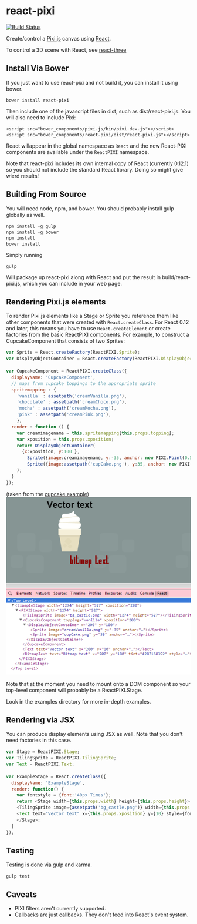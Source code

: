 react-pixi
==========

[![Build Status](https://travis-ci.org/Izzimach/react-pixi.svg?branch=master)](https://travis-ci.org/Izzimach/react-pixi)

Create/control a [Pixi.js](https://github.com/GoodBoyDigital/pixi.js) canvas using [React](https://github.com/facebook/react).

To control a 3D scene with React, see [react-three](https://github.com/Izzimach/react-three/)

## Install Via Bower

If you just want to use react-pixi and not build it, you can
install it using bower.

```
bower install react-pixi
```

Then include one of the javascript files in dist, such as dist/react-pixi.js.  You will also need to include Pixi:

```
<script src="bower_components/pixi.js/bin/pixi.dev.js"></script>
<script src="bower_components/react-pixi/dist/react-pixi.js"></script>
```

React willappear in the global namespace as `React` and the new React-PIXI components are available under the `ReactPIXI` namespace.

Note that react-pixi includes its own internal copy of React (currently 0.12.1)
so you should not include the standard React library. Doing so might give wierd results!


## Building From Source

You will need node, npm, and bower. You should probably install gulp globally as well.

```
npm install -g gulp
npm install -g bower
npm install
bower install
```

Simply running

```
gulp
```

Will package up react-pixi along with React and put the result in build/react-pixi.js, which you can include in your web page.

## Rendering Pixi.js elements

To render Pixi.js elements like a Stage or Sprite you reference them like other
components that were created with `React.createClass`.  For React 0.12 and later,
this means you have to use `React.createElement` or create factories from the
basic ReactPIXI components. For example, to construct
 a CupcakeComponent that consists of two Sprites:

```javascript
var Sprite = React.createFactory(ReactPIXI.Sprite);
var DisplayObjectContainer = React.createFactory(ReactPIXI.DisplayObjectContainer);

var CupcakeComponent = ReactPIXI.createClass({
  displayName: 'CupcakeComponent',
  // maps from cupcake toppings to the appropriate sprite
  spritemapping : {
    'vanilla' : assetpath('creamVanilla.png'),
    'chocolate' : assetpath('creamChoco.png'),
    'mocha' : assetpath('creamMocha.png'),
    'pink' : assetpath('creamPink.png'),
    },
  render : function () {
    var creamimagename = this.spritemapping[this.props.topping];
    var xposition = this.props.xposition;
    return DisplayObjectContainer(
      {x:xposition, y:100 },
        Sprite({image:creamimagename, y:-35, anchor: new PIXI.Point(0.5,0.5), key:'topping'}, null),
        Sprite({image:assetpath('cupCake.png'), y:35, anchor: new PIXI.Point(0.5,0.5), key:'cake'}, null)
    );
  }
});
```
(taken from the [cupcake example](examples/cupcake/cupcake.js))
![Sample Cupcake component](docs/react-pixi-devshot.png)

Note that at the moment you need to mount onto a DOM component so your top-level component will probably be a ReactPIXI.Stage.

Look in the examples directory for more in-depth examples.

## Rendering via JSX

You can produce display elements using JSX as well. Note that you don't need
factories in this case.

```javascript
var Stage = ReactPIXI.Stage;
var TilingSprite = ReactPIXI.TilingSprite;
var Text = ReactPIXI.Text;

var ExampleStage = React.createClass({
  displayName: 'ExampleStage',
  render: function() {
    var fontstyle = {font:'40px Times'};
    return <Stage width={this.props.width} height={this.props.height}>
    <TilingSprite image={assetpath('bg_castle.png')} width={this.props.width} height={this.props.height} key="1" />
    <Text text="Vector text" x={this.props.xposition} y={10} style={fontstyle} anchor={new PIXI.Point(0.5,0)} key="2" />
    </Stage>;
  }
});
```

## Testing

Testing is done via gulp and karma.

```
gulp test
```

## Caveats

- PIXI filters aren't currently supported.
- Callbacks are just callbacks. They don't feed into React's event system.
